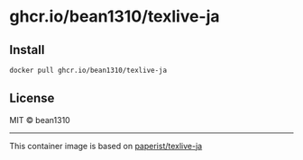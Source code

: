 # ghcr.io/bean1310/texlive-ja

## Install

```bash
docker pull ghcr.io/bean1310/texlive-ja
```

## License

MIT © bean1310

<hr></hr>

This container image is based on [paperist/texlive-ja](https://github.com/Paperist/texlive-ja)